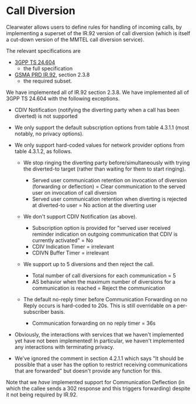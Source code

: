 Call Diversion
==============

Clearwater allows users to define rules for handling of incoming
calls, by implementing a superset of the IR.92 version of call
diversion (which is itself a cut-down version of the MMTEL call
diversion service).

The relevant specifications are

-   [3GPP TS 24.604](http://www.etsi.org/deliver/etsi\_ts/124600\_124699/124604/11.04.00\_60/ts\_124604v110400p.pdf)
    - the full specification
-   [GSMA PRD IR.92](http://www.gsma.com/newsroom/wp-content/uploads/2013/04/IR.92-v7.0.pdf), section 2.3.8
    - the required subset.

We have implemented all of IR.92 section 2.3.8. We have implemented all
of 3GPP TS 24.604 with the following exceptions.

-   CDIV Notification (notifying the diverting party when a call has
    been diverted) is not supported
-   We only support the default subscription options from table 4.3.1.1
    (most notably, no privacy options).
-   We only support hard-coded values for network provider options from
    table 4.3.1.2, as follows.
    -   We stop ringing the diverting party before/simultaneously with
        trying the diverted-to target (rather than waiting for them to
        start ringing).
        -   Served user communication retention on invocation of
            diversion (forwarding or deflection) = Clear communication
            to the served user on invocation of call diversion
        -   Served user communication retention when diverting is
            rejected at diverted-to user = No action at the diverting
            user

    -   We don't support CDIV Notification (as above).
        -   Subscription option is provided for "served user received
            reminder indication on outgoing communication that CDIV is
            currently activated" = No
        -   CDIV Indication Timer = irrelevant
        -   CDIVN Buffer Timer = irrelevant

    -   We support up to 5 diversions and then reject the call.
        -   Total number of call diversions for each communication = 5
        -   AS behavior when the maximum number of diversions for a
            communication is reached = Reject the communication

    -   The default no-reply timer before Communication Forwarding on no
        Reply occurs is hard-coded to 20s. This is still overridable on
        a per-subscriber basis.
        -   Communication forwarding on no reply timer = 36s

-   Obviously, the interactions with services that we haven't
    implemented yet have not been implemented! In particular, we haven't
    implemented any interactions with terminating privacy.
-   We've ignored the comment in section 4.2.1.1 which
    says "It should be possible that a user has the option to restrict
    receiving communications that are forwarded" but doesn't provide any
    function for this.

Note that we *have* implemented support for Communication Deflection (in
which the callee sends a 302 response and this triggers forwarding)
despite it not being required by IR.92.
